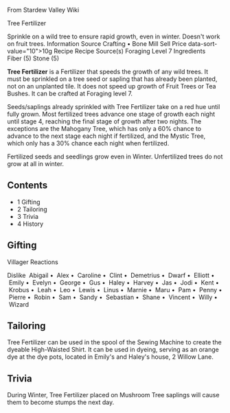 From Stardew Valley Wiki

Tree Fertilizer

Sprinkle on a wild tree to ensure rapid growth, even in winter. Doesn't work on fruit trees. Information Source Crafting • Bone Mill Sell Price data-sort-value="10"&gt;10g Recipe Recipe Source(s) Foraging Level 7 Ingredients Fiber (5) Stone (5)

**Tree Fertilizer** is a Fertilizer that speeds the growth of any wild trees. It must be sprinkled on a tree seed or sapling that has already been planted, not on an unplanted tile. It does not speed up growth of Fruit Trees or Tea Bushes. It can be crafted at Foraging level 7.

Seeds/saplings already sprinkled with Tree Fertilizer take on a red hue until fully grown. Most fertilized trees advance one stage of growth each night until stage 4, reaching the final stage of growth after two nights. The exceptions are the Mahogany Tree, which has only a 60% chance to advance to the next stage each night if fertilized, and the Mystic Tree, which only has a 30% chance each night when fertilized.

Fertilized seeds and seedlings grow even in Winter. Unfertilized trees do not grow at all in winter.

## Contents

- 1 Gifting
- 2 Tailoring
- 3 Trivia
- 4 History

## Gifting

Villager Reactions

Dislike  Abigail •  Alex •  Caroline •  Clint •  Demetrius •  Dwarf •  Elliott •  Emily •  Evelyn •  George •  Gus •  Haley •  Harvey •  Jas •  Jodi •  Kent •  Krobus •  Leah •  Leo •  Lewis •  Linus •  Marnie •  Maru •  Pam •  Penny •  Pierre •  Robin •  Sam •  Sandy •  Sebastian •  Shane •  Vincent •  Willy •  Wizard

## Tailoring

Tree Fertilizer can be used in the spool of the Sewing Machine to create the dyeable High-Waisted Shirt. It can be used in dyeing, serving as an orange dye at the dye pots, located in Emily's and Haley's house, 2 Willow Lane.

## Trivia

During Winter, Tree Fertilizer placed on Mushroom Tree saplings will cause them to become stumps the next day.